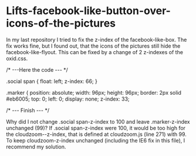Lifts-facebook-like-button-over-icons-of-the-pictures
=====================================================

In my last repository I tried to fix the z-index of the facebook-like-box.
The fix works fine, but I found out, that the icons of the pictures still hide the facebook-like-flyout.
This can be fixed by a change of 2 z-indexes of the oxid.css.

/* ---Here the code --- */

.social span {
    float: left;
    z-index: 66;
}

.marker {
    position: absolute;
    width: 96px;
    height: 96px;
    border: 2px solid #eb6005;
    top: 0;
    left: 0;
    display: none;
    z-index: 33;
    
  /* --- Finish --- */
    
  Why did I not change .social span-z-index to 100 and leave .marker-z-index unchanged (99)?
  If .social span-z-index were 100, it would be too high for the cloudzoom--z-index, that is defined at cloudzoom.js (line 271) with 99. To keep cloudzoom-z-index unchanged (including the IE6 fix in this file), I recommend my solution.
